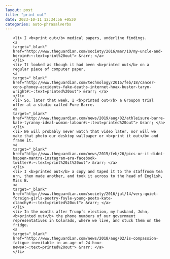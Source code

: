 ```yaml
---
layout: post
title: "print out"
date: 2023-10-11 12:34:56 +0530
categories: auto-phrasalverbs
---
```

<ol>

    <li> I <b>print out</b> medical papers, underline findings.
    <a 
    target="_blank" 
    href="http://www.theguardian.com/society/2016/mar/10/my-uncle-and-heroin#:~:text=print%20out"> &rarr; </a>
    </li>
    <li> It looked as though it had been <b>printed out</b> on a regular piece of computer paper.
    <a 
    target="_blank" 
    href="http://www.theguardian.com/technology/2016/feb/18/cancer-cons-phoney-accidents-fake-deaths-internet-hoax-buster-taryn-wright#:~:text=printed%20out"> &rarr; </a>
    </li>
    <li> So, later that week, I <b>printed out</b> a Groupon trial offer at a studio called Pure Barre.
    <a 
    target="_blank" 
    href="http://www.theguardian.com/news/2019/aug/02/athleisure-barre-kale-tyranny-ideal-woman-labour#:~:text=printed%20out"> &rarr; </a>
    </li>
    <li> We will probably never watch that video later, nor will we make that photo our desktop wallpaper or <b>print it out</b> and frame it.
    <a 
    target="_blank" 
    href="http://www.theguardian.com/news/2015/feb/26/pics-or-it-didnt-happen-mantra-instagram-era-facebook-twitter#:~:text=print%20it%20out"> &rarr; </a>
    </li>
    <li> I <b>printed out</b> a copy and taped it to the staffroom tea urn, then made another, and took it across to the head of English, Miss B.
    <a 
    target="_blank" 
    href="http://www.theguardian.com/society/2016/jul/14/very-quiet-foreign-girls-poetry-foyle-young-poets-kate-clanchy#:~:text=printed%20out"> &rarr; </a>
    </li>
    <li> In the months after Trump’s election, my husband, John, <b>printed out</b> the phone numbers of our government representatives in Colorado, where we live, and stuck them on the fridge.
    <a 
    target="_blank" 
    href="http://www.theguardian.com/news/2018/aug/02/is-compassion-fatigue-inevitable-in-an-age-of-24-hour-news#:~:text=printed%20out"> &rarr; </a>
    </li>